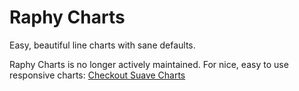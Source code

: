 Raphy Charts
==============
Easy, beautiful line charts with sane defaults. 

Raphy Charts is no longer actively maintained. For nice, easy to use responsive charts: [Checkout Suave Charts](http://suavecharts.com)
